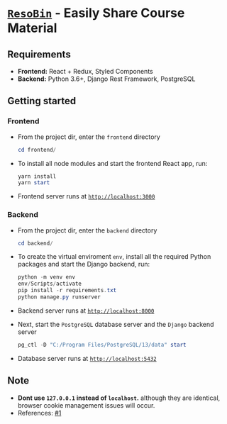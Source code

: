 # [`ResoBin`](https://resobin.netlify.app/) - Easily Share Course Material

## Requirements

* **Frontend:** React + Redux, Styled Components  
* **Backend:** Python 3.6+, Django Rest Framework, PostgreSQL

## Getting started

### Frontend

* From the project dir, enter the `frontend` directory

    ```powershell
    cd frontend/
    ```

* To install all node modules and start the frontend React app, run:

    ```powershell
    yarn install
    yarn start
    ```

* Frontend server runs at [`http://localhost:3000`](http://localhost:3000)

### Backend

* From the project dir, enter the `backend` directory

    ```powershell
    cd backend/
    ```

* To create the virtual enviroment `env`, install all the required Python packages and start the Django backend, run:

    ```powershell
    python -m venv env
    env/Scripts/activate
    pip install -r requirements.txt
    python manage.py runserver
    ```

* Backend server runs at [`http://localhost:8000`](http://localhost:8000)
* Next, start the `PostgreSQL` database server and the `Django` backend server

    ```powershell
    pg_ctl -D "C:/Program Files/PostgreSQL/13/data" start
    ```

* Database server runs at [`http://localhost:5432`](http://localhost:5432)

## Note

* **Dont use `127.0.0.1` instead of `localhost`.** although they are identical, browser cookie management issues will occur.
* References: [#1](https://dev.to/mdrhmn/deploying-react-django-app-using-heroku-2gfa)
